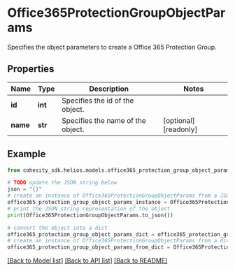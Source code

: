 # Office365ProtectionGroupObjectParams

Specifies the object parameters to create a Office 365 Protection Group.

## Properties

Name | Type | Description | Notes
------------ | ------------- | ------------- | -------------
**id** | **int** | Specifies the id of the object. | 
**name** | **str** | Specifies the name of the object. | [optional] [readonly] 

## Example

```python
from cohesity_sdk.helios.models.office365_protection_group_object_params import Office365ProtectionGroupObjectParams

# TODO update the JSON string below
json = "{}"
# create an instance of Office365ProtectionGroupObjectParams from a JSON string
office365_protection_group_object_params_instance = Office365ProtectionGroupObjectParams.from_json(json)
# print the JSON string representation of the object
print(Office365ProtectionGroupObjectParams.to_json())

# convert the object into a dict
office365_protection_group_object_params_dict = office365_protection_group_object_params_instance.to_dict()
# create an instance of Office365ProtectionGroupObjectParams from a dict
office365_protection_group_object_params_from_dict = Office365ProtectionGroupObjectParams.from_dict(office365_protection_group_object_params_dict)
```
[[Back to Model list]](../README.md#documentation-for-models) [[Back to API list]](../README.md#documentation-for-api-endpoints) [[Back to README]](../README.md)



